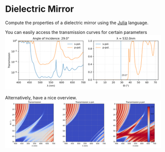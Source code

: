 # Dielectric Mirror
Compute the properties of a dielectric mirror using the [Julia](https://julialang.org) language.

You can easily access the transmission curves for certain parameters
![Example graph](transmission_example.svg)

Alternatively, have a nice overview.
![Example graph_full](transmission_full_example.svg)
